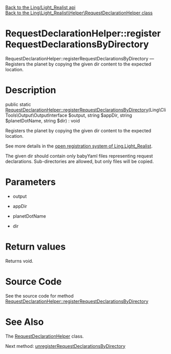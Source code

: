 [Back to the Ling/Light_Realist api](https://github.com/lingtalfi/Light_Realist/blob/master/doc/api/Ling/Light_Realist.md)<br>
[Back to the Ling\Light_Realist\Helper\RequestDeclarationHelper class](https://github.com/lingtalfi/Light_Realist/blob/master/doc/api/Ling/Light_Realist/Helper/RequestDeclarationHelper.md)


RequestDeclarationHelper::registerRequestDeclarationsByDirectory
================



RequestDeclarationHelper::registerRequestDeclarationsByDirectory — Registers the planet by copying the given dir content to the expected location.




Description
================


public static [RequestDeclarationHelper::registerRequestDeclarationsByDirectory](https://github.com/lingtalfi/Light_Realist/blob/master/doc/api/Ling/Light_Realist/Helper/RequestDeclarationHelper/registerRequestDeclarationsByDirectory.md)(Ling\CliTools\Output\OutputInterface $output, string $appDir, string $planetDotName, string $dir) : void




Registers the planet by copying the given dir content to the expected location.

See more details in the [open registration system of Ling.Light_Realist](https://github.com/lingtalfi/Light_Realist/blob/master/doc/pages/request-declaration.md#the-open-registration-system).

The given dir should contain only babyYaml files representing request declarations.
Sub-directories are allowed, but only files will be copied.




Parameters
================


- output

    

- appDir

    

- planetDotName

    

- dir

    


Return values
================

Returns void.








Source Code
===========
See the source code for method [RequestDeclarationHelper::registerRequestDeclarationsByDirectory](https://github.com/lingtalfi/Light_Realist/blob/master/Helper/RequestDeclarationHelper.php#L34-L51)


See Also
================

The [RequestDeclarationHelper](https://github.com/lingtalfi/Light_Realist/blob/master/doc/api/Ling/Light_Realist/Helper/RequestDeclarationHelper.md) class.

Next method: [unregisterRequestDeclarationsByDirectory](https://github.com/lingtalfi/Light_Realist/blob/master/doc/api/Ling/Light_Realist/Helper/RequestDeclarationHelper/unregisterRequestDeclarationsByDirectory.md)<br>

